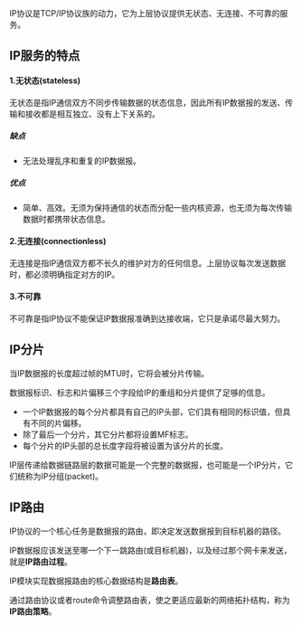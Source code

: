 IP协议是TCP/IP协议族的动力，它为上层协议提供无状态、无连接、不可靠的服务。

## IP服务的特点
#### 1.无状态(stateless)
无状态是指IP通信双方不同步传输数据的状态信息，因此所有IP数据报的发送、传输和接收都是相互独立、没有上下关系的。

##### 缺点
- 无法处理乱序和重复的IP数据报。

##### 优点
- 简单、高效。无须为保持通信的状态而分配一些内核资源，也无须为每次传输数据时都携带状态信息。

#### 2.无连接(connectionless)
无连接是指IP通信双方都不长久的维护对方的任何信息。上层协议每次发送数据时，都必须明确指定对方的IP。

#### 3.不可靠
不可靠是指IP协议不能保证IP数据报准确到达接收端，它只是承诺尽最大努力。

## IP分片
当IP数据报的长度超过帧的MTU时，它将会被分片传输。

数据报标识、标志和片偏移三个字段给IP的重组和分片提供了足够的信息。
- 一个IP数据报的每个分片都具有自己的IP头部，它们具有相同的标识值，但具有不同的片偏移。
- 除了最后一个分片，其它分片都将设置MF标志。
- 每个分片的IP头部的总长度字段将被设置为该分片的长度。

IP层传递给数据链路层的数据可能是一个完整的数据报，也可能是一个IP分片，它们统称为IP分组(packet)。

## IP路由
IP协议的一个核心任务是数据报的路由，即决定发送数据报到目标机器的路径。

IP数据报应该发送至哪一个下一跳路由(或目标机器)，以及经过那个网卡来发送，就是**IP路由过程**。

IP模块实现数据报路由的核心数据结构是**路由表**。

通过路由协议或者route命令调整路由表，使之更适应最新的网络拓扑结构，称为**IP路由策略**。



























